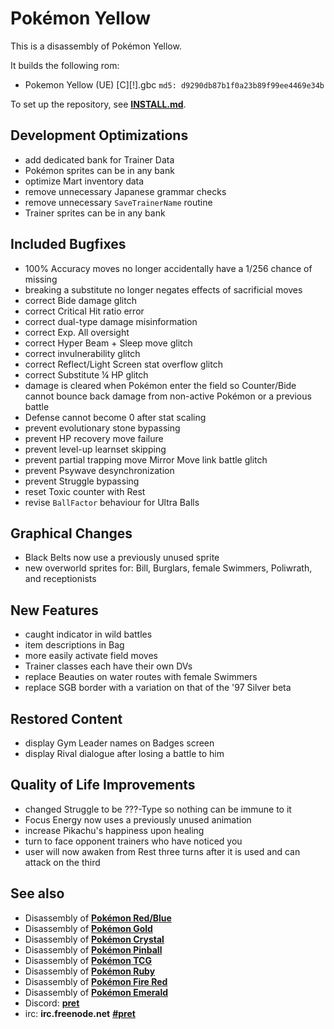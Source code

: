 # Pokémon Yellow

This is a disassembly of Pokémon Yellow.

It builds the following rom:

* Pokemon Yellow (UE) [C][!].gbc  `md5: d9290db87b1f0a23b89f99ee4469e34b`

To set up the repository, see [**INSTALL.md**](INSTALL.md).

## Development Optimizations
* add dedicated bank for Trainer Data
* Pokémon sprites can be in any bank
* optimize Mart inventory data
* remove unnecessary Japanese grammar checks
* remove unnecessary `SaveTrainerName` routine
* Trainer sprites can be in any bank

## Included Bugfixes
* 100% Accuracy moves no longer accidentally have a 1/256 chance of missing
* breaking a substitute no longer negates effects of sacrificial moves
* correct Bide damage glitch
* correct Critical Hit ratio error
* correct dual-type damage misinformation
* correct Exp. All oversight
* correct Hyper Beam + Sleep move glitch
* correct invulnerability glitch
* correct Reflect/Light Screen stat overflow glitch
* correct Substitute ¼ HP glitch
* damage is cleared when Pokémon enter the field so Counter/Bide cannot bounce back damage from non-active Pokémon or a previous battle
* Defense cannot become 0 after stat scaling
* prevent evolutionary stone bypassing
* prevent HP recovery move failure
* prevent level-up learnset skipping
* prevent partial trapping move Mirror Move link battle glitch
* prevent Psywave desynchronization
* prevent Struggle bypassing
* reset Toxic counter with Rest
* revise `BallFactor` behaviour for Ultra Balls

## Graphical Changes
* Black Belts now use a previously unused sprite
* new overworld sprites for: Bill, Burglars, female Swimmers, Poliwrath, and receptionists

## New Features
* caught indicator in wild battles
* item descriptions in Bag
* more easily activate field moves
* Trainer classes each have their own DVs
* replace Beauties on water routes with female Swimmers
* replace SGB border with a variation on that of the '97 Silver beta

## Restored Content
* display Gym Leader names on Badges screen
* display Rival dialogue after losing a battle to him

## Quality of Life Improvements
* changed Struggle to be ???-Type so nothing can be immune to it
* Focus Energy now uses a previously unused animation
* increase Pikachu's happiness upon healing
* turn to face opponent trainers who have noticed you
* user will now awaken from Rest three turns after it is used and can attack on the third


## See also

* Disassembly of [**Pokémon Red/Blue**][pokered]
* Disassembly of [**Pokémon Gold**][pokegold]
* Disassembly of [**Pokémon Crystal**][pokecrystal]
* Disassembly of [**Pokémon Pinball**][pokepinball]
* Disassembly of [**Pokémon TCG**][poketcg]
* Disassembly of [**Pokémon Ruby**][pokeruby]
* Disassembly of [**Pokémon Fire Red**][pokefirered]
* Disassembly of [**Pokémon Emerald**][pokeemerald]
* Discord: [**pret**][Discord]
* irc: **irc.freenode.net** [**#pret**][irc]

[pokered]: https://github.com/pret/pokered
[pokegold]: https://github.com/pret/pokegold
[pokecrystal]: https://github.com/pret/pokecrystal
[pokepinball]: https://github.com/pret/pokepinball
[poketcg]: https://github.com/pret/poketcg
[pokeruby]: https://github.com/pret/pokeruby
[pokefirered]: https://github.com/pret/pokefirered
[pokeemerald]: https://github.com/pret/pokeemerald
[Discord]: https://discord.gg/cJxDDVP
[irc]: https://kiwiirc.com/client/irc.freenode.net/?#pret
